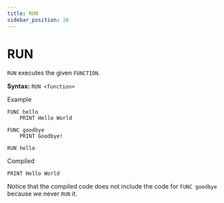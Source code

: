 ```yaml
---
title: RUN
sidebar_position: 26
---
```


# RUN
`RUN` executes the given `FUNCTION`.

**Syntax:** `RUN <function>`

Example
```
FUNC hello
    PRINT Hello World

FUNC goodbye
    PRINT Goodbye!

RUN hello
```

Compiled
```
PRINT Hello World
```
Notice that the compiled code does not include the code for `FUNC goodbye` because we never `RUN` it.
